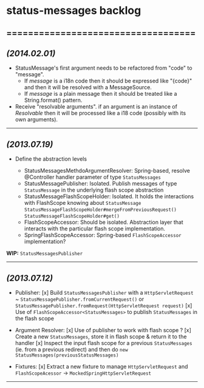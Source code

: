 # status-messages backlog
===================================
----
## *(2014.02.01)*
- StatusMessage's first argument needs to be refactored from "code" to "message". 
	*	If *message* is a i18n code 
then it should be expressed like "{code}" and then it will be resolved with a MessageSource.
	*	If *message* is a plain message then it should be treated like a String.format() pattern.
- Receive "resolvable arguments". if an argument is an instance of *Resolvable* then it will be 
processed like a i18 code (possibly with its own arguments).

----
## *(2013.07.19)*

-	Define the abstraction levels

	*	StatusMessagesMethdoArgumentResolver:
			Spring-based, resolve @Controller handler parameter of type `StatusMessages`
	*	StatusMessagePublisher:
			Isolated. Publish messages of type `StatusMessage` in the underlying flash scope abstraction
	*	StatusMessageFlashScopeHolder:
			Isolated. It holds the interactions with FlashScope knowing about `StatusMessage`
			`StatusMessageFlashScopeHolder#mergeFromPreviousRequest()`
			`StatusMessageFlashScopeHolder#get()`
	*	FlashScopeAccessor:
			Should be isolated. Abstraction layer that interacts with the particular flash scope implementation.
	*	SpringFlashScopeAccessor:
			Spring-based `FlashScopeAccessor` implementation?
			
**WIP:** `StatusMessagesPublisher`

---- 
## *(2013.07.12)*

- Publisher:
	[x]	Build `StatusMessagesPublisher` with a `HttpServletRequest` ~ `StatusMessagePublisher.fromCurrentRequest()` or `StatusMessagePublisher.fromRequest(HttpServletRequest request)`
	[x]	Use of `FlashScopeAccessor<StatusMessages>` to publish `StatusMessages` in the flash scope
	
- Argument Resolver:
	[x]	Use of publisher to work with flash scope ?
	[x]	Create a new `StatusMessages`, store it in flash scope & return it to the handler
	[x]	Inspect the input flash scope for a previous `StatusMessages` (ie. from a previous redirect) and then do `new StatusMessages(previousStatusMessages)`

- Fixtures:
	[x]	Extract a new fixture to manage `HttpServletRequest` and `FlashScopeAcessor` -> `MockedSpringHttpServletRequest`
	
----
	
	
	